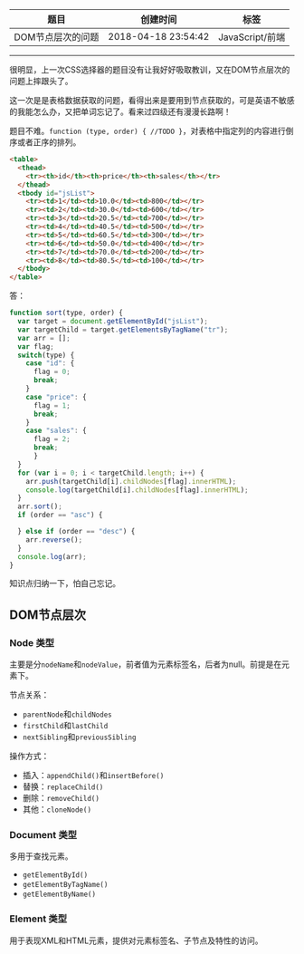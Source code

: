 | 题目              | 创建时间            | 标签            |
| ----------------- | ------------------- | --------------- |
| DOM节点层次的问题 | 2018-04-18 23:54:42 | JavaScript/前端 |

------

很明显，上一次CSS选择器的题目没有让我好好吸取教训，又在DOM节点层次的问题上摔跟头了。

这一次是是表格数据获取的问题，看得出来是要用到节点获取的，可是英语不敏感的我能怎么办，又把单词忘记了。看来过四级还有漫漫长路啊！

题目不难。`function (type, order) { //TODO }`，对表格中指定列的内容进行倒序或者正序的排列。

```HTML
<table>
  <thead>
    <tr><th>id</th><th>price</th><th>sales</th></tr>
  </thead>
  <tbody id="jsList">
    <tr><td>1</td><td>10.0</td><td>800</td></tr>
    <tr><td>2</td><td>30.0</td><td>600</td></tr>
    <tr><td>3</td><td>20.5</td><td>700</td></tr>
    <tr><td>4</td><td>40.5</td><td>500</td></tr>
    <tr><td>5</td><td>60.5</td><td>300</td></tr>
    <tr><td>6</td><td>50.0</td><td>400</td></tr>
    <tr><td>7</td><td>70.0</td><td>200</td></tr>
    <tr><td>8</td><td>80.5</td><td>100</td></tr>
  </tbody>
</table>
```

答：

```JavaScript
function sort(type, order) {
  var target = document.getElementById("jsList");
  var targetChild = target.getElementsByTagName("tr");
  var arr = [];
  var flag;
  switch(type) {
    case "id": {
      flag = 0;
      break;
    }
    case "price": {
      flag = 1;
      break;
    }
    case "sales": {
      flag = 2;
      break;
      }
  }
  for (var i = 0; i < targetChild.length; i++) {
    arr.push(targetChild[i].childNodes[flag].innerHTML);
    console.log(targetChild[i].childNodes[flag].innerHTML);
  }
  arr.sort();
  if (order == "asc") {

  } else if (order == "desc") {
    arr.reverse();
  }
  console.log(arr);
}
```

知识点归纳一下，怕自己忘记。

## DOM节点层次

### Node 类型

主要是分`nodeName`和`nodeValue`，前者值为元素标签名，后者为null。前提是在元素下。

节点关系：

* `parentNode`和`childNodes`
* `firstChild`和`lastChild`
* `nextSibling`和`previousSibling`

操作方式：

* 插入：`appendChild()`和`insertBefore()`
* 替换：`replaceChild()`
* 删除：`removeChild()`
* 其他：`cloneNode()`

### Document 类型

多用于查找元素。

* `getElementById()`
* `getElementByTagName()`
* `getElementByName()`

### Element 类型

用于表现XML和HTML元素，提供对元素标签名、子节点及特性的访问。
